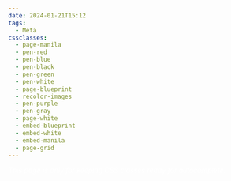 ```yaml
---
date: 2024-01-21T15:12
tags:
  - Meta
cssclasses:
  - page-manila
  - pen-red
  - pen-blue
  - pen-black
  - pen-green
  - pen-white
  - page-blueprint
  - recolor-images
  - pen-purple
  - pen-gray
  - page-white
  - embed-blueprint
  - embed-white
  - embed-manila
  - page-grid
---
```

<div style="background-color=black;color:white">
<i>This page is only for keeping CSS classes ready for autocomplete.</i>
</div>
